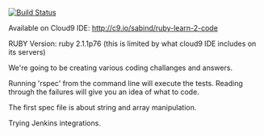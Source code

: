 [![Build Status](https://travis-ci.org/sabind/learn-2-code-ruby.svg?branch=master)](https://travis-ci.org/sabind/learn-2-code-ruby)

Available on Cloud9 IDE: http://c9.io/sabind/ruby-learn-2-code

RUBY Version: ruby 2.1.1p76 (this is limited by what cloud9 IDE includes on its servers)

We're going to be creating various coding challanges and answers.

Running 'rspec' from the command line will execute the tests. Reading through the
failures will give you an idea of what to code. 

The first spec file is about string and array manipulation.


Trying Jenkins integrations.